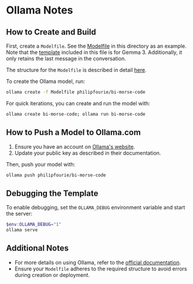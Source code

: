 # Ollama Notes

## How to Create and Build

First, create a `Modelfile`. See the [Modelfile](Modelfile) in this directory as an example. Note that the [template](https://github.com/ollama/ollama/blob/main/docs/template.md) included in this file is for Gemma 3. Additionally, it only retains the last message in the conversation.

The structure for the `Modelfile` is described in detail [here](https://github.com/ollama/ollama/blob/main/docs/modelfile.md).

To create the Ollama model, run:
```bash
ollama create -f Modelfile philipfourie/bi-morse-code
```

For quick iterations, you can create and run the model with:
```bash
ollama create bi-morse-code; ollama run bi-morse-code
```

## How to Push a Model to Ollama.com

1. Ensure you have an account on [Ollama's website](https://ollama.com).
2. Update your public key as described in their documentation.

Then, push your model with:
```bash
ollama push philipfourie/bi-morse-code
```

## Debugging the Template

To enable debugging, set the `OLLAMA_DEBUG` environment variable and start the server:
```powershell
$env:OLLAMA_DEBUG="1"
ollama serve
```

## Additional Notes

- For more details on using Ollama, refer to the [official documentation](https://github.com/ollama/ollama).
- Ensure your `Modelfile` adheres to the required structure to avoid errors during creation or deployment.
